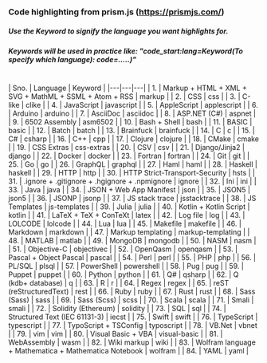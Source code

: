 ### Code highlighting from prism.js (https://prismjs.com/)

##### Use the Keyword to signify the language you want highlights for. 
##### Keywords will be used in practice like: "code_start:lang=Keyword(To specify which language): code=.....)"
<br />
| Sno. | Language | Keyword |
|---|---|---|
| 1. | Markup + HTML + XML + SVG + MathML + SSML + Atom + RSS | markup |
| 2. | CSS | css |
| 3. | C-like | clike |
| 4. | JavaScript | javascript |
| 5. | AppleScript | applescript |
| 6. | Arduino | arduino |
| 7. | AsciiDoc | asciidoc |
| 8. | ASP.NET (C#) | aspnet |
| 9. | 6502 Assembly | asm6502 |
| 10. | Bash + Shell | bash |
| 11. | BASIC | basic |
| 12. | Batch | batch |
| 13. | Brainfuck | brainfuck |
| 14. | C | c |
| 15. | C# | csharp |
| 16. | C++ | cpp |
| 17. | Clojure | clojure |
| 18. | CMake | cmake |
| 19. | CSS Extras | css-extras |
| 20. | CSV | csv |
| 21. | Django/Jinja2 | django |
| 22. | Docker | docker |
| 23. | Fortran | fortran |
| 24. | Git | git |
| 25. | Go | go |
| 26. | GraphQL | graphql |
| 27. | Haml | haml |
| 28. | Haskell | haskell |
| 29. | HTTP | http |
| 30. | HTTP Strict-Transport-Security | hsts |
| 31. | .ignore + .gitignore + .hgignore + .npmignore | ignore |
| 32. | Ini | ini |
| 33. | Java | java |
| 34. | JSON + Web App Manifest | json |
| 35. | JSON5 | json5 |
| 36. | JSONP | jsonp |
| 37. | JS stack trace | jsstacktrace |
| 38. | JS Templates | js-templates |
| 39. | Julia | julia |
| 40. | Kotlin + Kotlin Script | kotlin |
| 41. | LaTeX + TeX + ConTeXt | latex |
| 42. | Log file | log |
| 43. | LOLCODE | lolcode |
| 44. | Lua | lua |
| 45. | Makefile | makefile |
| 46. | Markdown | markdown |
| 47. | Markup templating | markup-templating |
| 48. | MATLAB | matlab |
| 49. | MongoDB | mongodb |
| 50. | NASM | nasm |
| 51. | Objective-C | objectivec |
| 52. | OpenQasm | openqasm |
| 53. | Pascal + Object Pascal | pascal |
| 54. | Perl | perl |
| 55. | PHP | php |
| 56. | PL/SQL | plsql |
| 57. | PowerShell | powershell |
| 58. | Pug | pug |
| 59. | Puppet | puppet |
| 60. | Python | python |
| 61. | Q# | qsharp |
| 62. | Q (kdb+ database) | q |
| 63. | R | r |
| 64. | Regex | regex |
| 65. | reST (reStructuredText) | rest |
| 66. | Ruby | ruby |
| 67. | Rust | rust |
| 68. | Sass (Sass) | sass |
| 69. | Sass (Scss) | scss |
| 70. | Scala | scala |
| 71. | Smali | smali |
| 72. | Solidity (Ethereum) | solidity |
| 73. | SQL | sql |
| 74. | Structured Text (IEC 61131-3) | iecst |
| 75. | Swift | swift |
| 76. | TypeScript | typescript |
| 77. | TypoScript + TSConfig | typoscript |
| 78. | VB.Net | vbnet |
| 79. | vim | vim |
| 80. | Visual Basic + VBA | visual-basic |
| 81. | WebAssembly | wasm |
| 82. | Wiki markup | wiki |
| 83. | Wolfram language + Mathematica + Mathematica Notebook | wolfram |
| 84. | YAML | yaml |
